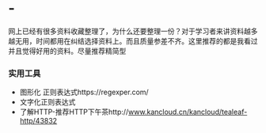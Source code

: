 # -
网上已经有很多资料收藏整理了，为什么还要整理一份？对于学习者来讲资料越多越无用，时间都用在纠结选择资料上。而且质量参差不齐。这里推荐的都是我看过并且觉得好用的资料。尽量推荐精简型
### 实用工具
-  图形化 正则表达式https://regexper.com/
-  文字化正则表达式
-  了解HTTP-推荐HTTP下午茶http://www.kancloud.cn/kancloud/tealeaf-http/43832


